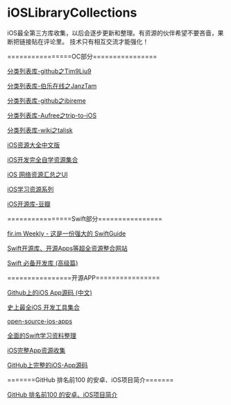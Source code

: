 # iOSLibraryCollections
iOS最全第三方库收集，以后会逐步更新和整理。有资源的伙伴希望不要吝啬，果断把链接贴在评论里。
技术只有相互交流才能强化！

================OC部分================

[分类列表库-github之Tim9Liu9][1]

[分类列表库-伯乐在线之JanzTam ][2]

[分类列表库-github之ibireme][3]

[分类列表库-Aufree之trip-to-iOS][4]

[分类列表库-wiki之talisk][5]

[iOS资源大全中文版][6]

[iOS开发完全自学资源集合][7]

[iOS 网络资源汇总之UI][8]

[iOS学习资源系列][9]

[iOS开源库-豆瓣][10]

================Swift部分================

[fir.im Weekly - 这是一份强大的 SwiftGuide][11]

[Swift开源库、开源Apps等超全资源整合网站][12]

[Swift 必备开发库 (高级篇)][13]

================开源APP================

[Github上的iOS App源码 (中文)][14]

[史上最全iOS 开发工具集合][15]

[open-source-ios-apps][16]

[全面的Swift学习资料整理][17]

[iOS完整App资源收集][18]

[GitHub上完整的iOS-App源码][19]

=======GitHub 排名前100 的安卓、iOS项目简介=======

[GitHub 排名前100 的安卓、iOS项目简介][20]


  [1]: https://github.com/liuyuanming/TimLiu-iOS
  [2]: http://ios.jobbole.com/84684/
  [3]: http://github.ibireme.com/github/list/ios/
  [4]: https://github.com/Aufree/trip-to-iOS
  [5]: http://wiki.talisk.cn/iOS/iOS%E5%BC%80%E5%8F%91%E5%B8%B8%E7%94%A8%E5%BA%93.html?hmsr=toutiao.io&utm_medium=toutiao.io&utm_source=toutiao.io
  [6]: https://github.com/liuyuanming/awesome-ios-cn
  [7]: http://www.jianshu.com/p/d70041eb25d7?hmsr=toutiao.io&utm_medium=toutiao.io&utm_source=toutiao.io
  [8]: http://www.jianshu.com/p/2ba717122951?hmsr=toutiao.io&utm_medium=toutiao.io&utm_source=toutiao.io
  [9]: http://www.shavekevin.com/2016/04/06/iosxuexiziyuanyi
  [10]: https://www.douban.com/note/276160185/?type=like
  [11]: http://blog.fir.im/fir_im_weekly160512/?hmsr=toutiao.io&utm_medium=toutiao.io&utm_source=toutiao.io
  [12]: http://www.ioscookies.com
  [13]: http://www.jianshu.com/p/f38f1882dcc7?hmsr=toutiao.io&utm_medium=toutiao.io&utm_source=toutiao.io
  [14]: http://www.jianshu.com/p/06753d40d3d9?utm_campaign=haruki&utm_content=note&utm_medium=reader_share&utm_source=weibo
  [15]: http://www.code4app.com/forum.php?mod=viewthread&tid=7768&page=1&extra=#pid34884
  [16]: https://github.com/dkhamsing/open-source-ios-apps
  [17]: http://ios.jobbole.com/85463/
  [18]: http://www.henishuo.com/ios-app-fully-code/?hmsr=toutiao.io&utm_medium=toutiao.io&utm_source=toutiao.io
  [19]: https://www.zhihu.com/question/28518265/answer/88750562
  [20]: http://www.devstore.cn/essay/essayInfo/6485.html
